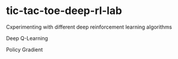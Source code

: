 # tic-tac-toe-deep-rl-lab
Cxperimenting with different deep reinforcement learning algorithms

Deep Q-Learning

Policy Gradient
